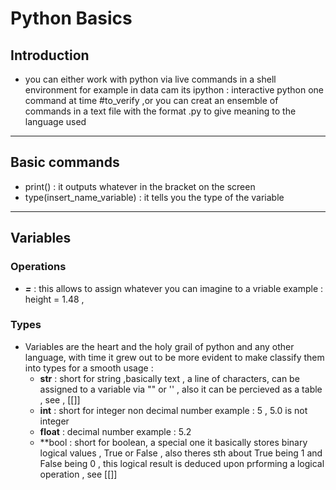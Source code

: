 # Python Basics

## Introduction
* you can either work with python via live commands in a shell environment for example in data cam its ipython : interactive python one command at time #to_verify ,or you can creat an ensemble of commands in a text file with the format .py to give meaning to the language used

***
## Basic commands 
* print() : it outputs whatever in the bracket  on the screen 
* type(insert_name_variable) : it tells you the type of the variable
***
## Variables
### Operations 
* ***=*** : this allows to assign whatever you can imagine to a vriable example : height = 1.48 , 
### Types 
* Variables are the heart and the holy grail of python and any other language, with time it grew out to be more evident to make classify them into types for a smooth usage : 
	* **str** : short for string ,basically text , a line of characters, can be assigned to a variable via  "" or '' , also it can be percieved as a table , see , [[]]
	* **int** : short for integer non decimal number example : 5 , 5.0 is not integer
	* **float** : decimal number example : 5.2
	* **bool : short for boolean, a special one it basically stores binary logical values , True or False , also theres sth about True being 1 and False being 0 , this logical result is deduced upon prforming a logical operation , see [[]]